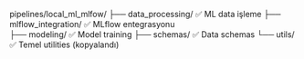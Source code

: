 pipelines/local_ml_mlfow/
├── data_processing/    ✅ ML data işleme
├── mlflow_integration/ ✅ MLflow entegrasyonu  
├── modeling/          ✅ Model training
├── schemas/           ✅ Data schemas
└── utils/             ✅ Temel utilities (kopyalandı)